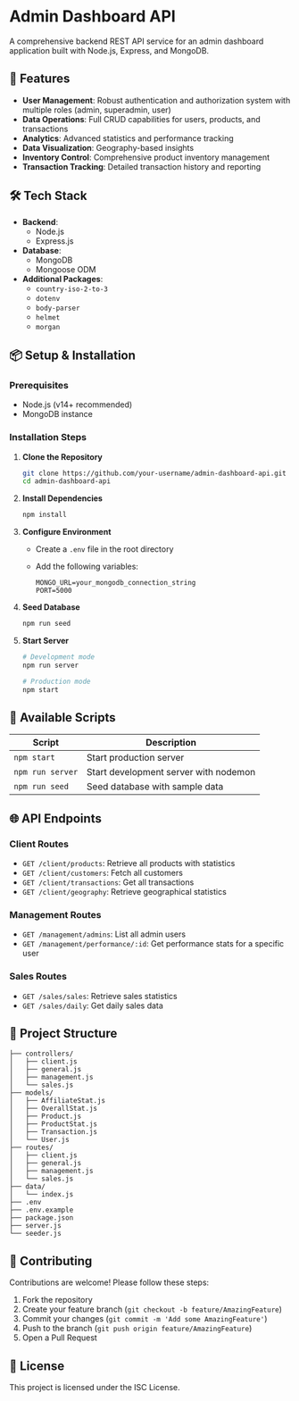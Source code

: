 # Admin Dashboard API

A comprehensive backend REST API service for an admin dashboard application built with Node.js, Express, and MongoDB.

## 🌟 Features

- **User Management**: Robust authentication and authorization system with multiple roles (admin, superadmin, user)
- **Data Operations**: Full CRUD capabilities for users, products, and transactions
- **Analytics**: Advanced statistics and performance tracking
- **Data Visualization**: Geography-based insights
- **Inventory Control**: Comprehensive product inventory management
- **Transaction Tracking**: Detailed transaction history and reporting

## 🛠 Tech Stack

- **Backend**:
  - Node.js
  - Express.js
- **Database**:
  - MongoDB
  - Mongoose ODM
- **Additional Packages**:
  - `country-iso-2-to-3`
  - `dotenv`
  - `body-parser`
  - `helmet`
  - `morgan`

## 📦 Setup & Installation

### Prerequisites

- Node.js (v14+ recommended)
- MongoDB instance

### Installation Steps

1. **Clone the Repository**

   ```sh
   git clone https://github.com/your-username/admin-dashboard-api.git
   cd admin-dashboard-api
   ```

2. **Install Dependencies**

   ```sh
   npm install
   ```

3. **Configure Environment**

   - Create a `.env` file in the root directory
   - Add the following variables:

     ```
     MONGO_URL=your_mongodb_connection_string
     PORT=5000
     ```

4. **Seed Database**

   ```sh
   npm run seed
   ```

5. **Start Server**

   ```sh
   # Development mode
   npm run server

   # Production mode
   npm start
   ```

## 🚦 Available Scripts

| Script           | Description                           |
| ---------------- | ------------------------------------- |
| `npm start`      | Start production server               |
| `npm run server` | Start development server with nodemon |
| `npm run seed`   | Seed database with sample data        |

## 🌐 API Endpoints

### Client Routes

- `GET /client/products`: Retrieve all products with statistics
- `GET /client/customers`: Fetch all customers
- `GET /client/transactions`: Get all transactions
- `GET /client/geography`: Retrieve geographical statistics

### Management Routes

- `GET /management/admins`: List all admin users
- `GET /management/performance/:id`: Get performance stats for a specific user

### Sales Routes

- `GET /sales/sales`: Retrieve sales statistics
- `GET /sales/daily`: Get daily sales data

## 📂 Project Structure

```
├── controllers/
│   ├── client.js
│   ├── general.js
│   ├── management.js
│   └── sales.js
├── models/
│   ├── AffiliateStat.js
│   ├── OverallStat.js
│   ├── Product.js
│   ├── ProductStat.js
│   ├── Transaction.js
│   └── User.js
├── routes/
│   ├── client.js
│   ├── general.js
│   ├── management.js
│   └── sales.js
├── data/
│   └── index.js
├── .env
├── .env.example
├── package.json
├── server.js
└── seeder.js
```

## 🤝 Contributing

Contributions are welcome! Please follow these steps:

1. Fork the repository
2. Create your feature branch (`git checkout -b feature/AmazingFeature`)
3. Commit your changes (`git commit -m 'Add some AmazingFeature'`)
4. Push to the branch (`git push origin feature/AmazingFeature`)
5. Open a Pull Request

## 📜 License

This project is licensed under the ISC License.
